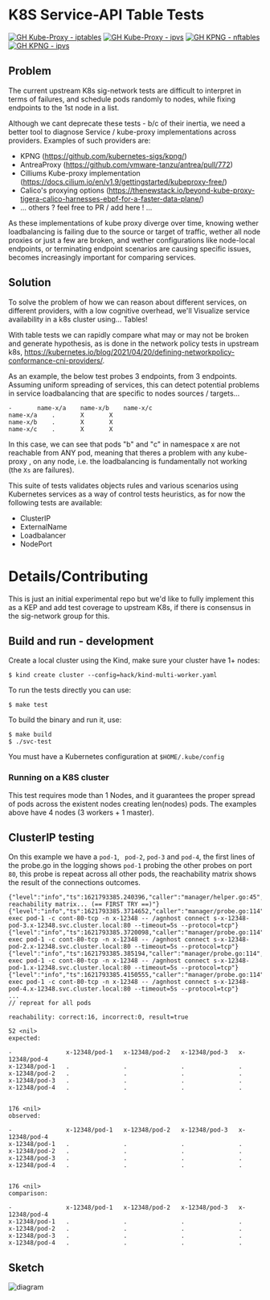 # K8S Service-API Table Tests

[![GH Kube-Proxy - iptables](https://github.com/K8sbykeshed/k8s-service-lb-validator/actions/workflows/kube-proxy-iptables.yaml/badge.svg)](https://github.com/K8sbykeshed/k8s-service-lb-validator/actions/workflows/kube-proxy-iptables.yaml)
[![GH Kube-Proxy - ipvs](https://github.com/K8sbykeshed/k8s-service-lb-validator/actions/workflows/kube-proxy-ipvs.yaml/badge.svg)](https://github.com/K8sbykeshed/k8s-service-lb-validator/actions/workflows/kube-proxy-ipvs.yaml)
[![GH KPNG - nftables](https://github.com/K8sbykeshed/k8s-service-lb-validator/actions/workflows/kpng-nftables.yaml/badge.svg)](https://github.com/K8sbykeshed/k8s-service-lb-validator/actions/workflows/kpng-nftables.yaml)
[![GH KPNG - ipvs](https://github.com/K8sbykeshed/k8s-service-lb-validator/actions/workflows/kpng-ipvs.yaml/badge.svg)](https://github.com/K8sbykeshed/k8s-service-lb-validator/actions/workflows/kpng-ipvs.yaml)

## Problem

The current upstream K8s sig-network tests are difficult to interpret in terms of failures, and
schedule pods randomly to nodes, while fixing endpoints to the 1st node in a list.

Although we cant deprecate these tests - b/c of their inertia, we need a better tool to diagnose
Service / kube-proxy implementations across providers.  Examples of such providers are:

- KPNG (https://github.com/kubernetes-sigs/kpng/)
- AntreaProxy (https://github.com/vmware-tanzu/antrea/pull/772)
- Cilliums Kube-proxy implementation (https://docs.cilium.io/en/v1.9/gettingstarted/kubeproxy-free/)
- Calico's proxying options (https://thenewstack.io/beyond-kube-proxy-tigera-calico-harnesses-ebpf-for-a-faster-data-plane/)
- ... others ? feel free to PR / add here ! ...

As these implementations of kube proxy diverge over time, knowing wether loadbalancing is failing due to the source
or target of traffic, wether all node proxies or just a few are broken, and wether configurations like node-local
endpoints, or terminating endpoint scenarios are causing specific issues, becomes increasingly important for comparing services.

## Solution

To solve the problem of how we can reason about different services, on different providers, with a low cognitive overhead, we'll 
Visualize service availability in a k8s cluster using... Tables! 

With table tests we can rapidly compare what may or may not be broken and generate hypothesis, as is done in the network policy tests in upstream k8s, https://kubernetes.io/blog/2021/04/20/defining-networkpolicy-conformance-cni-providers/.

As an example, the below test probes 3 endpoints, from 3 endpoints.  Assuming uniform spreading of services, this can detect potential problems in service loadbalancing that are specific to nodes sources / targets... 

```
-		name-x/a	name-x/b	name-x/c
name-x/a	.		X		X	
name-x/b	.		X		X	
name-x/c	.		X		X	
```

In this case, we can see that pods "b" and "c" in namespace x are not reachable from ANY pod, meaning that theres a problem
with any kube-proxy , on any node, i.e. the loadbalancing is fundamentally not working (the `Xs` are failures).

This suite of tests validates objects rules and various scenarios using
Kubernetes services as a way of control tests heuristics, as for now the 
following tests are available:

- ClusterIP
- ExternalName
- Loadbalancer
- NodePort

# Details/Contributing

This is just an initial experimental repo but we'd like to fully implement this as a KEP and add test coverage to upstream K8s, 
if there is consensus in the sig-network group for this.

## Build and run - development

Create a local cluster using the Kind, make sure your cluster have 1+ nodes:

```
$ kind create cluster --config=hack/kind-multi-worker.yaml
```

To run the tests directly you can use:

```
$ make test
```

To build the binary and run it, use:

```
$ make build
$ ./svc-test
```

You must have a Kubernetes configuration at `$HOME/.kube/config`

### Running on a K8S cluster

This test requires mode than 1 Nodes, and it guarantees the proper spread of pods across the existent
nodes creating len(nodes) pods. The examples above have 4 nodes (3 workers + 1 master).

## ClusterIP testing

On this example we have a `pod-1`, ` pod-2`, `pod-3` and `pod-4`, the first lines of the probe.go in the logging
shows `pod-1` probing the other probes on port `80`, this probe is repeat across all other pods, the reachability
matrix shows the result of the connections outcomes.

```
{"level":"info","ts":1621793385.240396,"caller":"manager/helper.go:45","msg":"Validating reachability matrix... (== FIRST TRY ==)"}
{"level":"info","ts":1621793385.3714652,"caller":"manager/probe.go:114","msg":"kubectl exec pod-1 -c cont-80-tcp -n x-12348 -- /agnhost connect s-x-12348-pod-3.x-12348.svc.cluster.local:80 --timeout=5s --protocol=tcp"}
{"level":"info","ts":1621793385.3720098,"caller":"manager/probe.go:114","msg":"kubectl exec pod-1 -c cont-80-tcp -n x-12348 -- /agnhost connect s-x-12348-pod-2.x-12348.svc.cluster.local:80 --timeout=5s --protocol=tcp"}
{"level":"info","ts":1621793385.385194,"caller":"manager/probe.go:114","msg":"kubectl exec pod-1 -c cont-80-tcp -n x-12348 -- /agnhost connect s-x-12348-pod-1.x-12348.svc.cluster.local:80 --timeout=5s --protocol=tcp"}
{"level":"info","ts":1621793385.4150555,"caller":"manager/probe.go:114","msg":"kubectl exec pod-1 -c cont-80-tcp -n x-12348 -- /agnhost connect s-x-12348-pod-4.x-12348.svc.cluster.local:80 --timeout=5s --protocol=tcp"}
...
// repreat for all pods

reachability: correct:16, incorrect:0, result=true

52 <nil>
expected:

-               x-12348/pod-1   x-12348/pod-2   x-12348/pod-3   x-12348/pod-4
x-12348/pod-1   .               .               .               .
x-12348/pod-2   .               .               .               .
x-12348/pod-3   .               .               .               .
x-12348/pod-4   .               .               .               .


176 <nil>
observed:

-               x-12348/pod-1   x-12348/pod-2   x-12348/pod-3   x-12348/pod-4
x-12348/pod-1   .               .               .               .
x-12348/pod-2   .               .               .               .
x-12348/pod-3   .               .               .               .
x-12348/pod-4   .               .               .               .


176 <nil>
comparison:

-               x-12348/pod-1   x-12348/pod-2   x-12348/pod-3   x-12348/pod-4
x-12348/pod-1   .               .               .               .
x-12348/pod-2   .               .               .               .
x-12348/pod-3   .               .               .               .
x-12348/pod-4   .               .               .               .
```

## Sketch

![diagram](https://raw.githubusercontent.com/K8sbykeshed/svc-tests/main/.diagram.png)
